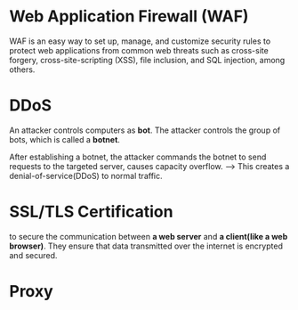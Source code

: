 # Web Application Firewall (WAF)
WAF is an easy way to set up, manage, and customize security rules to protect web applications from common web threats such as cross-site forgery, cross-site-scripting (XSS), file inclusion, and SQL injection, among others. 



# DDoS
An attacker controls computers as **bot**. The attacker controls the group of bots, which is called a **botnet**.

After establishing a botnet, the attacker commands the botnet to send requests to the targeted server, causes capacity overflow. --> This creates a denial-of-service(DDoS) to normal traffic.

# SSL/TLS Certification
to secure the communication between **a web server** and **a client(like a web browser)**. They ensure that data transmitted over the internet is encrypted and secured.


# Proxy
